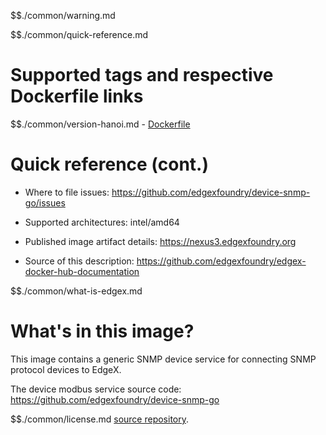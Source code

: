 $$./common/warning.md

$$./common/quick-reference.md

# Supported tags and respective Dockerfile links

$$./common/version-hanoi.md
        - [Dockerfile](https://github.com/edgexfoundry/device-snmp-go/blob/v1.3.0/Dockerfile)

# Quick reference (cont.)

- Where to file issues: https://github.com/edgexfoundry/device-snmp-go/issues

- Supported architectures: intel/amd64

- Published image artifact details: https://nexus3.edgexfoundry.org

- Source of this description: https://github.com/edgexfoundry/edgex-docker-hub-documentation

$$./common/what-is-edgex.md

# What's in this image?

This image contains a generic SNMP device service for connecting SNMP protocol devices to EdgeX.

The device modbus service source code: https://github.com/edgexfoundry/device-snmp-go

$$./common/license.md
[source repository](https://github.com/edgexfoundry/device-snmp-go/blob/v1.3.0/Attribution.txt).